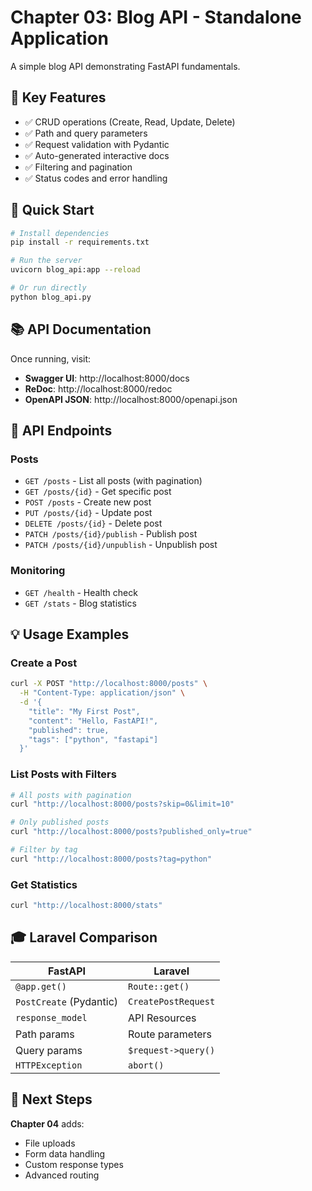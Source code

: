 # Chapter 03: Blog API - Standalone Application

A simple blog API demonstrating FastAPI fundamentals.

## 🎯 Key Features

- ✅ CRUD operations (Create, Read, Update, Delete)
- ✅ Path and query parameters
- ✅ Request validation with Pydantic
- ✅ Auto-generated interactive docs
- ✅ Filtering and pagination
- ✅ Status codes and error handling

## 🚀 Quick Start

```bash
# Install dependencies
pip install -r requirements.txt

# Run the server
uvicorn blog_api:app --reload

# Or run directly
python blog_api.py
```

## 📚 API Documentation

Once running, visit:

- **Swagger UI**: http://localhost:8000/docs
- **ReDoc**: http://localhost:8000/redoc
- **OpenAPI JSON**: http://localhost:8000/openapi.json

## 🔌 API Endpoints

### Posts

- `GET /posts` - List all posts (with pagination)
- `GET /posts/{id}` - Get specific post
- `POST /posts` - Create new post
- `PUT /posts/{id}` - Update post
- `DELETE /posts/{id}` - Delete post
- `PATCH /posts/{id}/publish` - Publish post
- `PATCH /posts/{id}/unpublish` - Unpublish post

### Monitoring

- `GET /health` - Health check
- `GET /stats` - Blog statistics

## 💡 Usage Examples

### Create a Post

```bash
curl -X POST "http://localhost:8000/posts" \
  -H "Content-Type: application/json" \
  -d '{
    "title": "My First Post",
    "content": "Hello, FastAPI!",
    "published": true,
    "tags": ["python", "fastapi"]
  }'
```

### List Posts with Filters

```bash
# All posts with pagination
curl "http://localhost:8000/posts?skip=0&limit=10"

# Only published posts
curl "http://localhost:8000/posts?published_only=true"

# Filter by tag
curl "http://localhost:8000/posts?tag=python"
```

### Get Statistics

```bash
curl "http://localhost:8000/stats"
```

## 🎓 Laravel Comparison

| FastAPI                 | Laravel             |
| ----------------------- | ------------------- |
| `@app.get()`            | `Route::get()`      |
| `PostCreate` (Pydantic) | `CreatePostRequest` |
| `response_model`        | API Resources       |
| Path params             | Route parameters    |
| Query params            | `$request->query()` |
| `HTTPException`         | `abort()`           |

## 🔗 Next Steps

**Chapter 04** adds:

- File uploads
- Form data handling
- Custom response types
- Advanced routing
